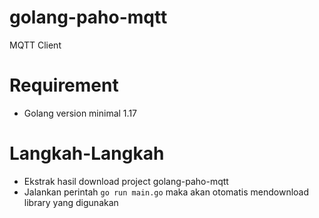 # golang-paho-mqtt
MQTT Client 

# Requirement
- Golang version minimal 1.17

# Langkah-Langkah
- Ekstrak hasil download project golang-paho-mqtt
- Jalankan perintah ```go run main.go``` maka akan otomatis mendownload library yang digunakan
